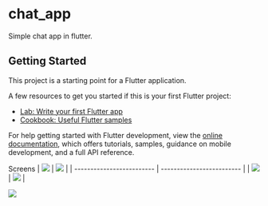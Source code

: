 # chat_app

Simple chat app in flutter.

## Getting Started

This project is a starting point for a Flutter application.

A few resources to get you started if this is your first Flutter project:

- [Lab: Write your first Flutter app](https://docs.flutter.dev/get-started/codelab)
- [Cookbook: Useful Flutter samples](https://docs.flutter.dev/cookbook)

For help getting started with Flutter development, view the
[online documentation](https://docs.flutter.dev/), which offers tutorials,
samples, guidance on mobile development, and a full API reference.

Screens
| ![](./images/image2.jpeg) | ![](./images/image1.jpeg) |
| ------------------------- | ------------------------- |
| ![](./images/image3.jpeg) | ![](./images/image4.jpeg) |

![](./images/image4.jpeg)
